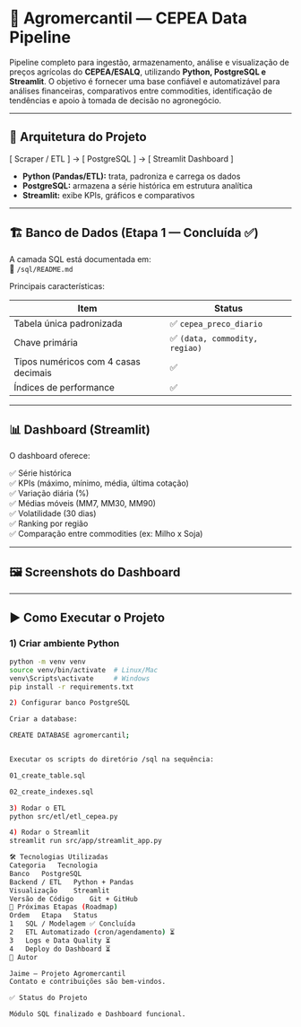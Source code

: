 # 📌 Agromercantil — CEPEA Data Pipeline

Pipeline completo para ingestão, armazenamento, análise e visualização de preços agrícolas do **CEPEA/ESALQ**, utilizando **Python, PostgreSQL e Streamlit**. O objetivo é fornecer uma base confiável e automatizável para análises financeiras, comparativos entre commodities, identificação de tendências e apoio à tomada de decisão no agronegócio.

---

## 📌 Arquitetura do Projeto



[ Scraper / ETL ] → [ PostgreSQL ] → [ Streamlit Dashboard ]


- **Python (Pandas/ETL):** trata, padroniza e carrega os dados
- **PostgreSQL:** armazena a série histórica em estrutura analítica
- **Streamlit:** exibe KPIs, gráficos e comparativos

---

## 🏗️ Banco de Dados (Etapa 1 — Concluída ✅)

A camada SQL está documentada em:  
📌 `/sql/README.md`

Principais características:

| Item | Status |
|--------|--------|
| Tabela única padronizada | ✅ `cepea_preco_diario` |
| Chave primária | ✅ `(data, commodity, regiao)` |
| Tipos numéricos com 4 casas decimais | ✅ |
| Índices de performance | ✅ |

---

## 📊 Dashboard (Streamlit)

O dashboard oferece:

✅ Série histórica  
✅ KPIs (máximo, mínimo, média, última cotação)  
✅ Variação diária (%)  
✅ Médias móveis (MM7, MM30, MM90)  
✅ Volatilidade (30 dias)  
✅ Ranking por região  
✅ Comparação entre commodities (ex: Milho x Soja)

---

## 🖼️ Screenshots do Dashboard

---

## ▶️ Como Executar o Projeto

### 1) Criar ambiente Python
```sh
python -m venv venv
source venv/bin/activate  # Linux/Mac
venv\Scripts\activate     # Windows
pip install -r requirements.txt

2) Configurar banco PostgreSQL

Criar a database:

CREATE DATABASE agromercantil;


Executar os scripts do diretório /sql na sequência:

01_create_table.sql

02_create_indexes.sql

3) Rodar o ETL
python src/etl/etl_cepea.py

4) Rodar o Streamlit
streamlit run src/app/streamlit_app.py

🛠️ Tecnologias Utilizadas
Categoria	Tecnologia
Banco	PostgreSQL
Backend / ETL	Python + Pandas
Visualização	Streamlit
Versão de Código	Git + GitHub
📌 Próximas Etapas (Roadmap)
Ordem	Etapa	Status
1	SQL / Modelagem	✅ Concluída
2	ETL Automatizado (cron/agendamento)	⏳
3	Logs e Data Quality	⏳
4	Deploy do Dashboard	⏳
👤 Autor

Jaime — Projeto Agromercantil
Contato e contribuições são bem-vindos.

✅ Status do Projeto

Módulo SQL finalizado e Dashboard funcional.
